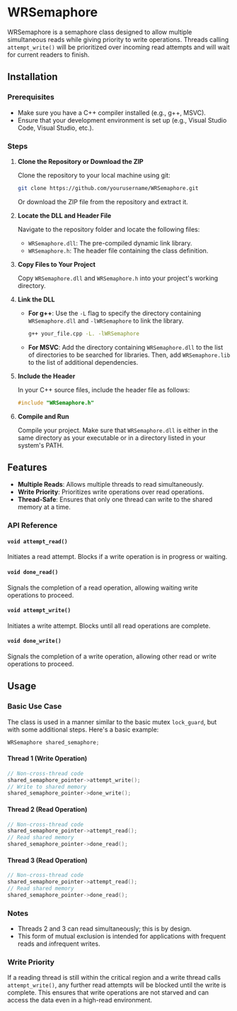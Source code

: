 # WRSemaphore

WRSemaphore is a semaphore class designed to allow multiple simultaneous reads while giving priority to write operations. Threads calling `attempt_write()` will be prioritized over incoming read attempts and will wait for current readers to finish.

## Installation

### Prerequisites

- Make sure you have a C++ compiler installed (e.g., g++, MSVC).
- Ensure that your development environment is set up (e.g., Visual Studio Code, Visual Studio, etc.).

### Steps

1. **Clone the Repository or Download the ZIP**

    Clone the repository to your local machine using git:

    ```bash
    git clone https://github.com/yourusername/WRSemaphore.git
    ```

    Or download the ZIP file from the repository and extract it.

2. **Locate the DLL and Header File**

    Navigate to the repository folder and locate the following files:

    - `WRSemaphore.dll`: The pre-compiled dynamic link library.
    - `WRSemaphore.h`: The header file containing the class definition.

3. **Copy Files to Your Project**

    Copy `WRSemaphore.dll` and `WRSemaphore.h` into your project's working directory.

4. **Link the DLL**

    - **For g++**: Use the `-L` flag to specify the directory containing `WRSemaphore.dll` and `-lWRSemaphore` to link the library.

        ```bash
        g++ your_file.cpp -L. -lWRSemaphore
        ```

    - **For MSVC**: Add the directory containing `WRSemaphore.dll` to the list of directories to be searched for libraries. Then, add `WRSemaphore.lib` to the list of additional dependencies.

5. **Include the Header**

    In your C++ source files, include the header file as follows:

    ```cpp
    #include "WRSemaphore.h"
    ```

6. **Compile and Run**

    Compile your project. Make sure that `WRSemaphore.dll` is either in the same directory as your executable or in a directory listed in your system's PATH.


## Features

- **Multiple Reads**: Allows multiple threads to read simultaneously.
- **Write Priority**: Prioritizes write operations over read operations.
- **Thread-Safe**: Ensures that only one thread can write to the shared memory at a time.

### API Reference

#### `void attempt_read()`

Initiates a read attempt. Blocks if a write operation is in progress or waiting.

#### `void done_read()`

Signals the completion of a read operation, allowing waiting write operations to proceed.

#### `void attempt_write()`

Initiates a write attempt. Blocks until all read operations are complete.

#### `void done_write()`

Signals the completion of a write operation, allowing other read or write operations to proceed.


## Usage

### Basic Use Case

The class is used in a manner similar to the basic mutex `lock_guard`, but with some additional steps. Here's a basic example:

```cpp
WRSemaphore shared_semaphore;
```

#### Thread 1 (Write Operation)

```cpp
// Non-cross-thread code
shared_semaphore_pointer->attempt_write();
// Write to shared memory
shared_semaphore_pointer->done_write();
```

#### Thread 2 (Read Operation)

```cpp
// Non-cross-thread code
shared_semaphore_pointer->attempt_read();
// Read shared memory
shared_semaphore_pointer->done_read();
```

#### Thread 3 (Read Operation)

```cpp
// Non-cross-thread code
shared_semaphore_pointer->attempt_read();
// Read shared memory
shared_semaphore_pointer->done_read();
```

### Notes

- Threads 2 and 3 can read simultaneously; this is by design.
- This form of mutual exclusion is intended for applications with frequent reads and *in*frequent writes.

### Write Priority

If a reading thread is still within the critical region and a write thread calls `attempt_write()`, any further read attempts will be blocked until the write is complete. This ensures that write operations are not starved and can access the data even in a high-read environment.